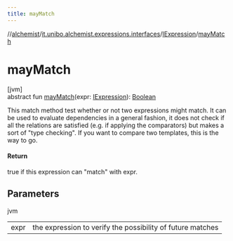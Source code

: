 ```yaml
---
title: mayMatch
---
```

//[alchemist](../../../index.html)/[it.unibo.alchemist.expressions.interfaces](../index.html)/[IExpression](index.html)/[mayMatch](may-match.html)



# mayMatch



[jvm]\
abstract fun [mayMatch](may-match.html)(expr: [IExpression](index.html)): [Boolean](https://kotlinlang.org/api/latest/jvm/stdlib/kotlin/-boolean/index.html)



This match method test whether or not two expressions might match. It can be used to evaluate dependencies in a general fashion, it does not check if all the relations are satisfied (e.g. if applying the comparators) but makes a sort of "type checking". If you want to compare two templates, this is the way to go.



#### Return



true if this expression can "match" with expr.



## Parameters


jvm

| | |
|---|---|
| expr | the expression to verify the possibility of future matches |





